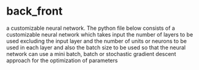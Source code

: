 # back_front
a customizable neural network.
The python file below consists of a customizable neural network which takes input the number of layers to be used excluding the input  layer and the number of units or neurons  to be used in each layer  and also the batch size to be used so that the neural network can use a mini batch, batch or stochastic gradient descent approach  for the optimization of parameters     
